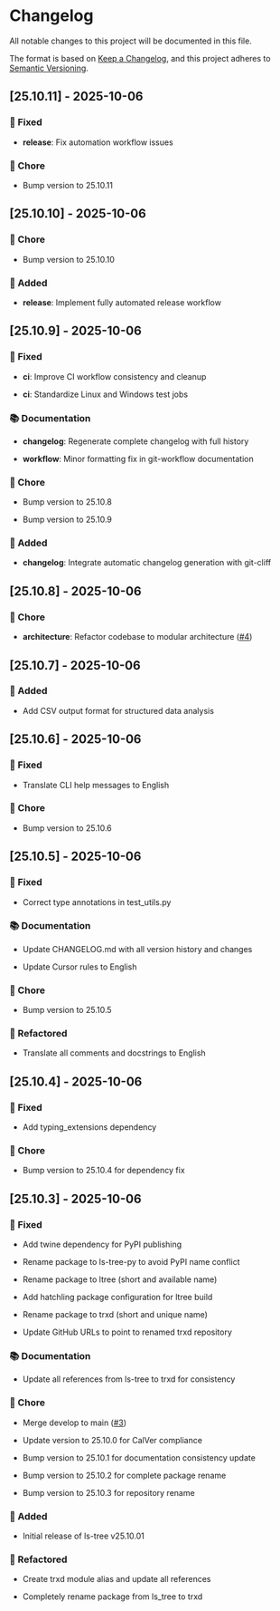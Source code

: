 # Changelog

All notable changes to this project will be documented in this file.

The format is based on [Keep a Changelog](https://keepachangelog.com/en/1.0.0/),
and this project adheres to [Semantic Versioning](https://semver.org/spec/v2.0.0.html).

## [25.10.11] - 2025-10-06

### 🐛 Fixed

- **release**: Fix automation workflow issues



### 🔧 Chore

- Bump version to 25.10.11


## [25.10.10] - 2025-10-06

### 🔧 Chore

- Bump version to 25.10.10



### 🚀 Added

- **release**: Implement fully automated release workflow


## [25.10.9] - 2025-10-06

### 🐛 Fixed

- **ci**: Improve CI workflow consistency and cleanup

- **ci**: Standardize Linux and Windows test jobs



### 📚 Documentation

- **changelog**: Regenerate complete changelog with full history

- **workflow**: Minor formatting fix in git-workflow documentation



### 🔧 Chore

- Bump version to 25.10.8

- Bump version to 25.10.9



### 🚀 Added

- **changelog**: Integrate automatic changelog generation with git-cliff


## [25.10.8] - 2025-10-06

### 🔧 Chore

- **architecture**: Refactor codebase to modular architecture ([#4](https://github.com/alexmarco/trxd/issues/4))


## [25.10.7] - 2025-10-06

### 🚀 Added

- Add CSV output format for structured data analysis


## [25.10.6] - 2025-10-06

### 🐛 Fixed

- Translate CLI help messages to English



### 🔧 Chore

- Bump version to 25.10.6


## [25.10.5] - 2025-10-06

### 🐛 Fixed

- Correct type annotations in test_utils.py



### 📚 Documentation

- Update CHANGELOG.md with all version history and changes

- Update Cursor rules to English



### 🔧 Chore

- Bump version to 25.10.5



### 🚜 Refactored

- Translate all comments and docstrings to English


## [25.10.4] - 2025-10-06

### 🐛 Fixed

- Add typing_extensions dependency



### 🔧 Chore

- Bump version to 25.10.4 for dependency fix


## [25.10.3] - 2025-10-06

### 🐛 Fixed

- Add twine dependency for PyPI publishing

- Rename package to ls-tree-py to avoid PyPI name conflict

- Rename package to ltree (short and available name)

- Add hatchling package configuration for ltree build

- Rename package to trxd (short and unique name)

- Update GitHub URLs to point to renamed trxd repository



### 📚 Documentation

- Update all references from ls-tree to trxd for consistency



### 🔧 Chore

- Merge develop to main ([#3](https://github.com/alexmarco/trxd/issues/3))

- Update version to 25.10.0 for CalVer compliance

- Bump version to 25.10.1 for documentation consistency update

- Bump version to 25.10.2 for complete package rename

- Bump version to 25.10.3 for repository rename



### 🚀 Added

- Initial release of ls-tree v25.10.01



### 🚜 Refactored

- Create trxd module alias and update all references

- Completely rename package from ls_tree to trxd


<!-- generated by git-cliff -->
